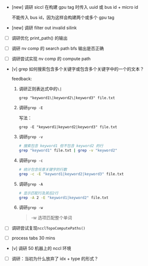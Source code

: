 * [new] 调研 siccl 在构建 gpu tag 时传入 uuid 或 bus id + micro id

    不能传入 bus id，因为这样会构建两个或多个 gpu tag

* [new] 调研 filter out invalid silink

* [ ] 调研优化 print_path() 的输出

* [ ] 调研 nv comp 的 search path bfs 输出是否正确

* [ ] 调研尝试实现 nv comp 的 compute path

* [v] grep 如何搜索包含多个关键字或包含多个关键字中的一个的文本？

    feedback:

    1. 调研正则表达式中的`\|`

        `grep "keyword1\|keyword2\|keyword3" file.txt`

    1. 调研`grep -E`

        写法：

        `grep -E "keyword1|keyword2|keyword3" file.txt`

    1. 调研`grep -v`

        ```bash
        # 搜索包含 keyword1 但不包含 keyword2 的行
        grep "keyword1" file.txt | grep -v "keyword2"
        ```

    1. 调研`grep -c`

        ```bash
        # 统计包含任意关键字的行数
        grep -c -E "keyword1|keyword2|keyword3" file.txt
        ```

    1. 调研`grep -A`

        ```bash
        # 显示匹配行及其后2行
        grep -A 2 -E "keyword1|keyword2" file.txt
        ```

    1. 调研`grep -w`

        > -w 选项匹配整个单词

* [ ] 调研尝试复现`ncclTopoComputePaths()`

* [ ] process tabs  30 mins

* [v] 调研 50 机器上的 nccl 环境

* [ ] 调研：当初为什么放弃了 idx + type 的形式？